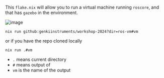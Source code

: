 This `flake.nix` will allow you to run a virtual machine running `roscore`, and that has `gazebo` in the environment.

![image](https://github.com/genkiinstruments/workshop-2024/assets/26458780/64f29b28-10b3-4444-b99f-351830105bf0)

`nix run github:genkiinstruments/workshop-2024?dir=ros-vm#vm`

or if you have the repo cloned locally

`nix run .#vm`

- `.` means current directory
- `#` means output of
- `vm` is the name of the output
